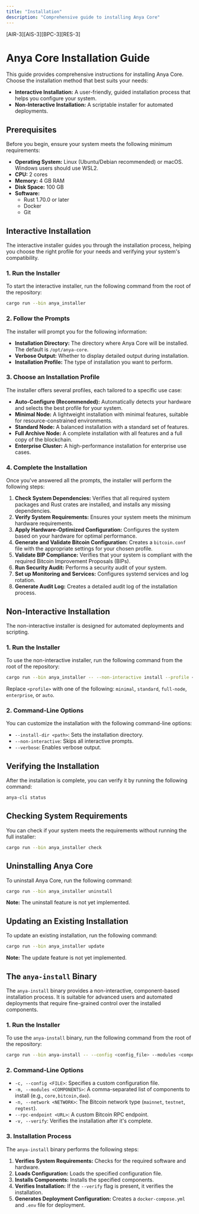 ```yaml
---
title: "Installation"
description: "Comprehensive guide to installing Anya Core"
---
```


[AIR-3][AIS-3][BPC-3][RES-3]

# Anya Core Installation Guide

This guide provides comprehensive instructions for installing Anya Core. Choose the installation method that best suits your needs:

*   **Interactive Installation:** A user-friendly, guided installation process that helps you configure your system.
*   **Non-Interactive Installation:** A scriptable installer for automated deployments.

## Prerequisites

Before you begin, ensure your system meets the following minimum requirements:

*   **Operating System:** Linux (Ubuntu/Debian recommended) or macOS. Windows users should use WSL2.
*   **CPU:** 2 cores
*   **Memory:** 4 GB RAM
*   **Disk Space:** 100 GB
*   **Software:**
    *   Rust 1.70.0 or later
    *   Docker
    *   Git

## Interactive Installation

The interactive installer guides you through the installation process, helping you choose the right profile for your needs and verifying your system's compatibility.

### 1. Run the Installer

To start the interactive installer, run the following command from the root of the repository:

```bash
cargo run --bin anya_installer
```

### 2. Follow the Prompts

The installer will prompt you for the following information:

*   **Installation Directory:** The directory where Anya Core will be installed. The default is `/opt/anya-core`.
*   **Verbose Output:** Whether to display detailed output during installation.
*   **Installation Profile:** The type of installation you want to perform.

### 3. Choose an Installation Profile

The installer offers several profiles, each tailored to a specific use case:

*   **Auto-Configure (Recommended):** Automatically detects your hardware and selects the best profile for your system.
*   **Minimal Node:** A lightweight installation with minimal features, suitable for resource-constrained environments.
*   **Standard Node:** A balanced installation with a standard set of features.
*   **Full Archive Node:** A complete installation with all features and a full copy of the blockchain.
*   **Enterprise Cluster:** A high-performance installation for enterprise use cases.

### 4. Complete the Installation

Once you've answered all the prompts, the installer will perform the following steps:

1.  **Check System Dependencies:** Verifies that all required system packages and Rust crates are installed, and installs any missing dependencies.
2.  **Verify System Requirements:** Ensures your system meets the minimum hardware requirements.
3.  **Apply Hardware-Optimized Configuration:** Configures the system based on your hardware for optimal performance.
4.  **Generate and Validate Bitcoin Configuration:** Creates a `bitcoin.conf` file with the appropriate settings for your chosen profile.
5.  **Validate BIP Compliance:** Verifies that your system is compliant with the required Bitcoin Improvement Proposals (BIPs).
6.  **Run Security Audit:** Performs a security audit of your system.
7.  **Set up Monitoring and Services:** Configures systemd services and log rotation.
8.  **Generate Audit Log:** Creates a detailed audit log of the installation process.

## Non-Interactive Installation

The non-interactive installer is designed for automated deployments and scripting.

### 1. Run the Installer

To use the non-interactive installer, run the following command from the root of the repository:

```bash
cargo run --bin anya_installer -- --non-interactive install --profile <profile>
```

Replace `<profile>` with one of the following: `minimal`, `standard`, `full-node`, `enterprise`, or `auto`.

### 2. Command-Line Options

You can customize the installation with the following command-line options:

*   `--install-dir <path>`: Sets the installation directory.
*   `--non-interactive`: Skips all interactive prompts.
*   `--verbose`: Enables verbose output.

## Verifying the Installation

After the installation is complete, you can verify it by running the following command:

```bash
anya-cli status
```

## Checking System Requirements

You can check if your system meets the requirements without running the full installer:

```bash
cargo run --bin anya_installer check
```

## Uninstalling Anya Core

To uninstall Anya Core, run the following command:

```bash
cargo run --bin anya_installer uninstall
```

**Note:** The uninstall feature is not yet implemented.

## Updating an Existing Installation

To update an existing installation, run the following command:

```bash
cargo run --bin anya_installer update
```

**Note:** The update feature is not yet implemented.

## The `anya-install` Binary

The `anya-install` binary provides a non-interactive, component-based installation process. It is suitable for advanced users and automated deployments that require fine-grained control over the installed components.

### 1. Run the Installer

To use the `anya-install` binary, run the following command from the root of the repository:

```bash
cargo run --bin anya-install -- --config <config_file> --modules <components>
```

### 2. Command-Line Options

*   `-c, --config <FILE>`: Specifies a custom configuration file.
*   `-m, --modules <COMPONENTS>`: A comma-separated list of components to install (e.g., `core,bitcoin,dao`).
*   `-n, --network <NETWORK>`: The Bitcoin network type (`mainnet`, `testnet`, `regtest`).
*   `--rpc-endpoint <URL>`: A custom Bitcoin RPC endpoint.
*   `-v, --verify`: Verifies the installation after it's complete.

### 3. Installation Process

The `anya-install` binary performs the following steps:

1.  **Verifies System Requirements:** Checks for the required software and hardware.
2.  **Loads Configuration:** Loads the specified configuration file.
3.  **Installs Components:** Installs the specified components.
4.  **Verifies Installation:** If the `--verify` flag is present, it verifies the installation.
5.  **Generates Deployment Configuration:** Creates a `docker-compose.yml` and `.env` file for deployment.
